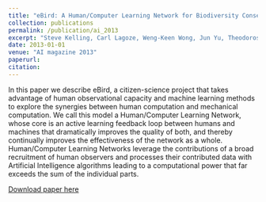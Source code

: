 ```yaml
---
title: "eBird: A Human/Computer Learning Network for Biodiversity Conservation and Research."
collection: publications
permalink: /publication/ai_2013
excerpt: "Steve Kelling, Carl Lagoze, Weng-Keen Wong, Jun Yu, Theodoros Damoulas, Jeff Gerbracht, Daniel Fink, and Carla Gomes"
date: 2013-01-01
venue: "AI magazine 2013"
paperurl:
citation:
---
```

In this paper we describe eBird, a citizen-science project that takes advantage of human observational capacity and machine learning methods to explore the synergies between human computation and mechanical computation. We call this model a Human/Computer Learning Network, whose core is an active learning feedback loop between humans and machines that dramatically improves the quality of both, and thereby continually improves the effectiveness of the network as a whole. Human/Computer Learning Networks leverage the contributions of a broad recruitment of human observers and processes their contributed data with Artificial Intelligence algorithms leading to a computational power that far exceeds the sum of the individual parts.

[Download paper here](https://github.com/zariable/zariable.github.io/blob/master/files/ai_2013.pdf)

